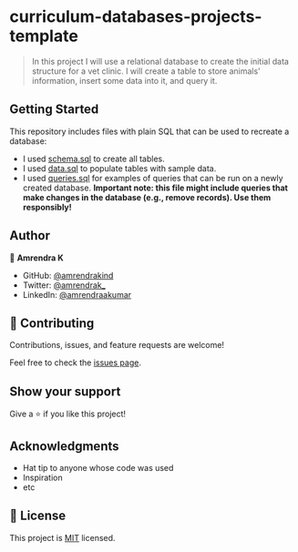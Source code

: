 # curriculum-databases-projects-template

> In this project I will use a relational database to create the initial data structure for a vet clinic. I will create a table to store animals' information, insert some data into it, and query it.


## Getting Started

This repository includes files with plain SQL that can be used to recreate a database:

- I used [schema.sql](./schema.sql) to create all tables.
- I used [data.sql](./data.sql) to populate tables with sample data.
- I used [queries.sql](./queries.sql) for examples of queries that can be run on a newly created database. **Important note: this file might include queries that make changes in the database (e.g., remove records). Use them responsibly!**


## Author

👤 **Amrendra K**

- GitHub: [@amrendrakind](https://github.com/amrendrakind)
- Twitter: [@amrendrak_](https://twitter.com/amrendrak_)
- LinkedIn: [@amrendraakumar](https://linkedin.com/in/amrendraakumar)

## 🤝 Contributing

Contributions, issues, and feature requests are welcome!

Feel free to check the [issues page](../../issues/).

## Show your support

Give a ⭐️ if you like this project!

## Acknowledgments

- Hat tip to anyone whose code was used
- Inspiration
- etc

## 📝 License

This project is [MIT](./MIT.md) licensed.
